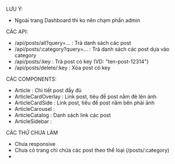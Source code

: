 LƯU Ý:
- Ngoài trang Dashboard thì ko nên chạm phần admin

CÁC API:
- /api/posts/all?query=...        : Trả danh sách các post
- /api/posts/:category?query=...  : Trả danh sách các post dựa vào category
- /api/posts/:key                 : Trả post có key (VD: "ten-post-12314")
- /api/posts/delete/:key          : Xóa post có key

CÁC COMPONENTS:
- Article              : Chi tiết post đầy đủ
- ArticleCardOverlay   : Link post, tiêu đề post nằm đè lên ảnh
- ArticleCardSide      : Link post, tiêu đề post nằm bên phải ảnh
- ArticleCarousel      :
- ArticleCatalog       : Danh sách link các post
- ArticleSidebar       : 

CÁC THỨ CHƯA LÀM
- Chưa responsive
- Chưa có trang chỉ chứa các post theo thể loại (/posts/:category)
- 
